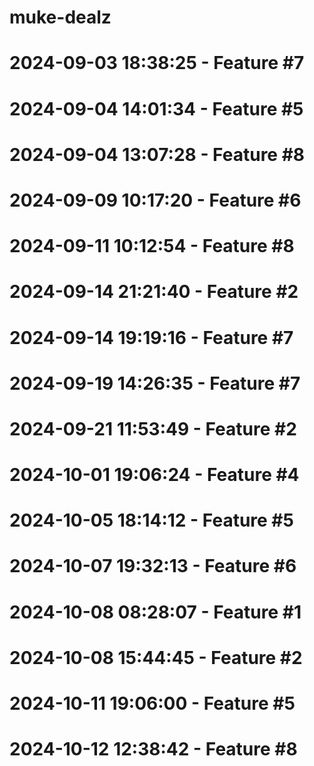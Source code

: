 ﻿# muke-dealz
# 2024-09-03 18:38:25 - Feature #7
# 2024-09-04 14:01:34 - Feature #5
# 2024-09-04 13:07:28 - Feature #8
# 2024-09-09 10:17:20 - Feature #6
# 2024-09-11 10:12:54 - Feature #8
# 2024-09-14 21:21:40 - Feature #2
# 2024-09-14 19:19:16 - Feature #7
# 2024-09-19 14:26:35 - Feature #7
# 2024-09-21 11:53:49 - Feature #2
# 2024-10-01 19:06:24 - Feature #4
# 2024-10-05 18:14:12 - Feature #5
# 2024-10-07 19:32:13 - Feature #6
# 2024-10-08 08:28:07 - Feature #1
# 2024-10-08 15:44:45 - Feature #2
# 2024-10-11 19:06:00 - Feature #5
# 2024-10-12 12:38:42 - Feature #8
